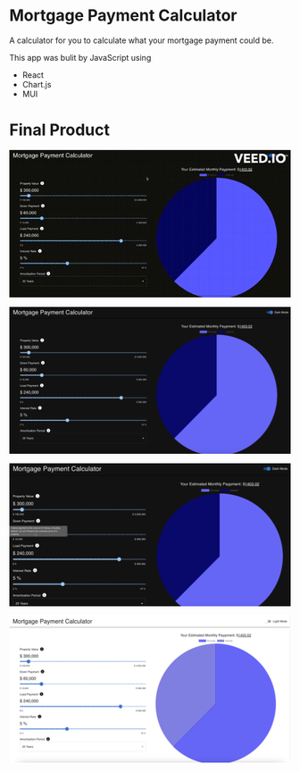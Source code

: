 # Mortgage Payment Calculator

A calculator for you to calculate what your mortgage payment could be.

This app was bulit by JavaScript using
* React
* Chart.js
* MUI

# Final Product

![Screen Recording](/media/ScreenRecording.gif)

![Dark Mode](/media/DarkMode.png)

![Info](/media/Screenshot.png)

![Lihgt Mode](/media/LightMode.png)